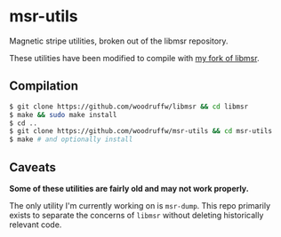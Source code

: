 msr-utils
=========

Magnetic stripe utilities, broken out of the libmsr repository.

These utilities have been modified to compile with
[my fork of libmsr](https://github.com/woodruffw/libmsr).

## Compilation

```bash
$ git clone https://github.com/woodruffw/libmsr && cd libmsr
$ make && sudo make install
$ cd ..
$ git clone https://github.com/woodruffw/msr-utils && cd msr-utils
$ make # and optionally install
```
## Caveats

**Some of these utilities are fairly old and may not work properly.**

The only utility I'm currently working on is `msr-dump`. This repo primarily
exists to separate the concerns of `libmsr` without deleting historically
relevant code.
